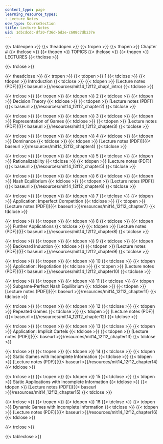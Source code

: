 ```yaml
---
content_type: page
learning_resource_types:
- Lecture Notes
ocw_type: CourseSection
title: Lecture Notes
uid: 1d5cdcdc-df20-f36d-bd2e-c608c7db237e
---
```


{{< tableopen >}}
{{< theadopen >}}
{{< tropen >}}
{{< thopen >}}
Chapter #
{{< thclose >}}
{{< thopen >}}
TOPICS
{{< thclose >}}
{{< thopen >}}
LECTURES
{{< thclose >}}

{{< trclose >}}

{{< theadclose >}}
{{< tropen >}}
{{< tdopen >}}
1
{{< tdclose >}}
{{< tdopen >}}
Introduction
{{< tdclose >}}
{{< tdopen >}}
[Lecture notes (PDF)]({{< baseurl >}}/resources/mit14_12f12_chap1_intro)
{{< tdclose >}}

{{< trclose >}}
{{< tropen >}}
{{< tdopen >}}
2
{{< tdclose >}}
{{< tdopen >}}
Decision Theory
{{< tdclose >}}
{{< tdopen >}}
[Lecture notes (PDF)]({{< baseurl >}}/resources/mit14_12f12_chapter2)
{{< tdclose >}}

{{< trclose >}}
{{< tropen >}}
{{< tdopen >}}
3
{{< tdclose >}}
{{< tdopen >}}
Representation of Games
{{< tdclose >}}
{{< tdopen >}}
[Lecture notes (PDF)]({{< baseurl >}}/resources/mit14_12f12_chapter3)
{{< tdclose >}}

{{< trclose >}}
{{< tropen >}}
{{< tdopen >}}
4
{{< tdclose >}}
{{< tdopen >}}
Dominance
{{< tdclose >}}
{{< tdopen >}}
[Lecture notes (PDF)]({{< baseurl >}}/resources/mit14_12f12_chapter4)
{{< tdclose >}}

{{< trclose >}}
{{< tropen >}}
{{< tdopen >}}
5
{{< tdclose >}}
{{< tdopen >}}
Rationalizability
{{< tdclose >}}
{{< tdopen >}}
[Lecture notes (PDF)]({{< baseurl >}}/resources/mit14_12f12_chapter5)
{{< tdclose >}}

{{< trclose >}}
{{< tropen >}}
{{< tdopen >}}
6
{{< tdclose >}}
{{< tdopen >}}
Nash Equilibrium
{{< tdclose >}}
{{< tdopen >}}
[Lecture notes (PDF)]({{< baseurl >}}/resources/mit14_12f12_chapter6)
{{< tdclose >}}

{{< trclose >}}
{{< tropen >}}
{{< tdopen >}}
7
{{< tdclose >}}
{{< tdopen >}}
Application: Imperfect Competition
{{< tdclose >}}
{{< tdopen >}}
[Lecture notes (PDF)]({{< baseurl >}}/resources/mit14_12f12_chapter7)
{{< tdclose >}}

{{< trclose >}}
{{< tropen >}}
{{< tdopen >}}
8
{{< tdclose >}}
{{< tdopen >}}
Further Applications
{{< tdclose >}}
{{< tdopen >}}
[Lecture notes (PDF)]({{< baseurl >}}/resources/mit14_12f12_chapter8)
{{< tdclose >}}

{{< trclose >}}
{{< tropen >}}
{{< tdopen >}}
9
{{< tdclose >}}
{{< tdopen >}}
Backward Induction
{{< tdclose >}}
{{< tdopen >}}
[Lecture notes (PDF)]({{< baseurl >}}/resources/mit14_12f12_chapter9)
{{< tdclose >}}

{{< trclose >}}
{{< tropen >}}
{{< tdopen >}}
10
{{< tdclose >}}
{{< tdopen >}}
Application: Negotiation
{{< tdclose >}}
{{< tdopen >}}
[Lecture notes (PDF)]({{< baseurl >}}/resources/mit14_12f12_chapter10)
{{< tdclose >}}

{{< trclose >}}
{{< tropen >}}
{{< tdopen >}}
11
{{< tdclose >}}
{{< tdopen >}}
Subgame-Perfect Nash Equilibrium
{{< tdclose >}}
{{< tdopen >}}
[Lecture notes (PDF)]({{< baseurl >}}/resources/mit14_12f12_chapter11)
{{< tdclose >}}

{{< trclose >}}
{{< tropen >}}
{{< tdopen >}}
12
{{< tdclose >}}
{{< tdopen >}}
Repeated Games
{{< tdclose >}}
{{< tdopen >}}
[Lecture notes (PDF)]({{< baseurl >}}/resources/mit14_12f12_chapter12)
{{< tdclose >}}

{{< trclose >}}
{{< tropen >}}
{{< tdopen >}}
13
{{< tdclose >}}
{{< tdopen >}}
Application: Implicit Cartels
{{< tdclose >}}
{{< tdopen >}}
[Lecture notes (PDF)]({{< baseurl >}}/resources/mit14_12f12_chapter13)
{{< tdclose >}}

{{< trclose >}}
{{< tropen >}}
{{< tdopen >}}
14
{{< tdclose >}}
{{< tdopen >}}
Static Games with Incomplete Information
{{< tdclose >}}
{{< tdopen >}}
[Lecture notes (PDF)]({{< baseurl >}}/resources/mit14_12f12_chapter14)
{{< tdclose >}}

{{< trclose >}}
{{< tropen >}}
{{< tdopen >}}
15
{{< tdclose >}}
{{< tdopen >}}
Static Applications with Incomplete Information
{{< tdclose >}}
{{< tdopen >}}
[Lecture notes (PDF)]({{< baseurl >}}/resources/mit14_12f12_chapter15)
{{< tdclose >}}

{{< trclose >}}
{{< tropen >}}
{{< tdopen >}}
16
{{< tdclose >}}
{{< tdopen >}}
Dynamic Games with Incomplete Information
{{< tdclose >}}
{{< tdopen >}}
[Lecture notes (PDF)]({{< baseurl >}}/resources/mit14_12f12_chapter16)
{{< tdclose >}}

{{< trclose >}}

{{< tableclose >}}